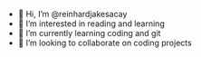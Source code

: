 - 👋 Hi, I’m @reinhardjakesacay
- 👀 I’m interested in reading and learning 
- 🌱 I’m currently learning coding and git 
- 💞️ I’m looking to collaborate on coding projects

<!---
reinhardjakesacay/reinhardjakesacay is a ✨ special ✨ repository because its `README.md` (this file) appears on your GitHub profile.
You can click the Preview link to take a look at your changes.
--->
